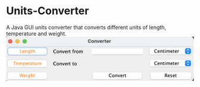 # Units-Converter
A Java GUI units converter that converts different units of length, temperature and weight.
![](GUI.png)
